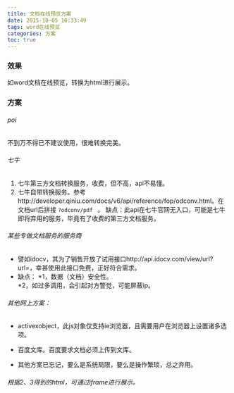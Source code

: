 ```yaml
---
title: 文档在线预览方案
date: 2015-10-05 10:33:49
tags: word在线预览
categories: 方案
toc: true
---
```

### 效果
如word文档在线预览，转换为html进行展示。
<!--more-->
### 方案

###### poi
不到万不得已不建议使用，很难转换完美。

###### 七牛
1. 七牛第三方文档转换服务，收费，但不高，api不易懂。
2. 七牛自带转换服务。参考http://developer.qiniu.com/docs/v6/api/reference/fop/odconv.html。在文档url后拼接  `?odconv/pdf ` 。
缺点：此api在七牛官网无入口，可能是七牛即将弃用的服务，毕竟有了收费的第三方文档服务。

###### 某些专做文档服务的服务商
- 譬如idocv，其为了销售开放了试用接口http://api.idocv.com/view/url?url=，幸甚使用此接口免费，正好符合需求。
- 缺点：
    *1，数据（文档）安全性。   
    *2，如过多调用，会引起对方警觉，可能屏蔽ip。

###### 其他网上方案：

- activexobject，此js对象仅支持ie浏览器，且需要用户在浏览器上设置诸多选项。

- 百度文库。百度要求文档必须上传到文库。

- 其他方案已忘记，要么是系统局限，要么是操作繁琐，总之弃用。

###### 根据2、3得到的html，可通过iframe进行展示。

